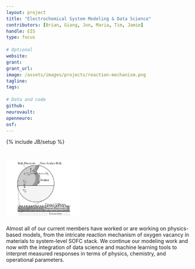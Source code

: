 ```yaml
---
layout: project
title: "Electrochemical System Modeling & Data Science"
contributors: [Brian, Giang, Jon, Maria, Tim, Jamie]
handle: EIS
type: focus

# Optional
website: 
grant:
grant_url:
image: /assets/images/projects/reaction-mechanism.png
tagline: 
tags: 

# Data and code
github: 
neurovault:
openneuro:
osf:
---
```

{% include JB/setup %}

# <img src="/assets/images/projects/reaction-mechanism.png" width="40%">
Almost all of our current members have worked or are working on physics-based models, from the intricate reaction mechanism of oxygen vacancy in
 materials to system-level SOFC stack. We continue our modeling work and now with the integration of data science and machine learning tools to interpret
 measured responses in terms of physics, chemistry, and operational parameters.
